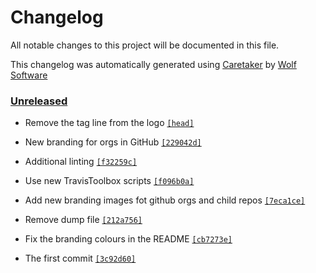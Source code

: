 # Changelog

All notable changes to this project will be documented in this file.


This changelog was automatically generated using [Caretaker](https://github.com/DevelopersToolbox/caretaker) by [Wolf Software](https://github.com/WolfSoftware)

### [Unreleased](https://github.com/WolfSoftware/branding/compare/v1.0.0...HEAD)

- Remove the tag line from the logo [`[head]`](https://github.com/WolfSoftware/branding/commit/)

- New branding for orgs in GitHub [`[229042d]`](https://github.com/WolfSoftware/branding/commit/229042d9bd67cd7fce9b1e9cb4991024ca3cd663)

- Additional linting [`[f32259c]`](https://github.com/WolfSoftware/branding/commit/f32259cd5d50686ec5b05122f19d0bd65a8f57dc)

- Use new TravisToolbox scripts [`[f096b0a]`](https://github.com/WolfSoftware/branding/commit/f096b0a5a3b173ce0fa94ac4c7590de30f8a8438)

- Add new branding images fot github orgs and child repos [`[7eca1ce]`](https://github.com/WolfSoftware/branding/commit/7eca1ce4f6134811230df1ca762a3e0541ed5714)

- Remove dump file [`[212a756]`](https://github.com/WolfSoftware/branding/commit/212a756f0b574c483e80a9ce4576c29b774f3a78)

- Fix the branding colours in the README [`[cb7273e]`](https://github.com/WolfSoftware/branding/commit/cb7273ef84d241cd350567e83bbe02c9583d312e)

- The first commit [`[3c92d60]`](https://github.com/WolfSoftware/branding/commit/3c92d607ccd52e66c72aa043ea74f18359bf8695)


